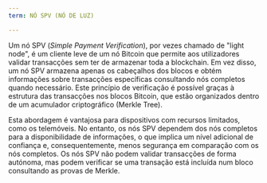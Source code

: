 ```yaml
---
term: NÓ SPV (NÓ DE LUZ)

---
```

Um nó SPV (*Simple Payment Verification*), por vezes chamado de "light node", é um cliente leve de um nó Bitcoin que permite aos utilizadores validar transacções sem ter de armazenar toda a blockchain. Em vez disso, um nó SPV armazena apenas os cabeçalhos dos blocos e obtém informações sobre transacções específicas consultando nós completos quando necessário. Este princípio de verificação é possível graças à estrutura das transacções nos blocos Bitcoin, que estão organizados dentro de um acumulador criptográfico (Merkle Tree).

Esta abordagem é vantajosa para dispositivos com recursos limitados, como os telemóveis. No entanto, os nós SPV dependem dos nós completos para a disponibilidade de informações, o que implica um nível adicional de confiança e, consequentemente, menos segurança em comparação com os nós completos. Os nós SPV não podem validar transacções de forma autónoma, mas podem verificar se uma transação está incluída num bloco consultando as provas de Merkle.